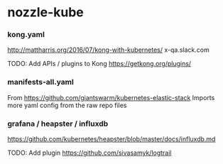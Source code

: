 # nozzle-kube

### kong.yaml
http://mattharris.org/2016/07/kong-with-kubernetes/
x-qa.slack.com

TODO: Add APIs / plugins to Kong https://getkong.org/plugins/

### manifests-all.yaml
From https://github.com/giantswarm/kubernetes-elastic-stack
Imports more yaml config from the raw repo files

### grafana / heapster / influxdb
https://github.com/kubernetes/heapster/blob/master/docs/influxdb.md

TODO: Add plugin https://github.com/sivasamyk/logtrail
